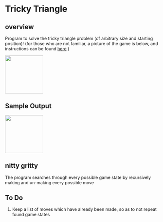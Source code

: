 Tricky Triangle
======

## overview

Program to solve the tricky triangle problem (of arbitrary size and starting position)!
	(for those who are not familiar, a picture of the game is below, and instructions can be found [here](http://ourpastimes.com/instructions-tricky-triangle-8329167.html)
	)

<img src="http://www.liebcraft.com/uploads/4/6/9/0/4690740/__3709963_orig.jpg" width="125" height="125" />


## Sample Output
<img src="https://github.com/JeremySMorgan/Tricky_Triangle/blob/master/program_run.gif" width="125" height="125" />


## nitty gritty

The program searches through every possible game state by recursively making and un-making every possible move

## To Do
<ol>
<li>
Keep a list of moves which have already been made, so as to not repeat found game states
</li>
</ol>